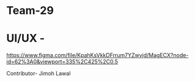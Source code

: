 # Team-29
# UI/UX - 
https://www.figma.com/file/KpahKsVkkDFrrum7YZwvjd/MagECX?node-id=62%3A0&viewport=335%2C425%2C0.5

Contributor- Jimoh Lawal
